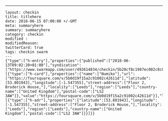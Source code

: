 ---
    layout: checkin
    title: titlehere
    date: 2018-06-15 07:00:00 +/-GMT
    meta: summaryhere
    summary: summaryhere
    category: checkin
    modified :
    modifiedReason:
    twitterCard: true
    tags: checkin swarm
    ---
    {"type":["h-entry"],"properties":{"published":["2018-06-13T09:02:20+01:00"],"syndication":["https://www.swarmapp.com/user/492614834/checkin/5b20cf8c1987ec002c8c848e"],"checkin":[{"type":["h-card"],"properties":{"name":["Numiko"],"url":["https://foursquare.com/v/5b0d19f15a2c91002c42611d"],"latitude":[53.801943],"longitude":[-1.547355],"street-address":["Floor 2, Broderick House,"],"locality":["Leeds"],"region":["Leeds"],"country-name":["United Kingdom"],"postal-code":["LS2 3AW"]},"value":"https://foursquare.com/v/5b0d19f15a2c91002c42611d"}],"location":[{"type":["h-adr"],"properties":{"latitude":[53.801943],"longitude":[-1.547355],"street-address":["Floor 2, Broderick House,"],"locality":["Leeds"],"region":["Leeds"],"country-name":["United Kingdom"],"postal-code":["LS2 3AW"]}}]}}